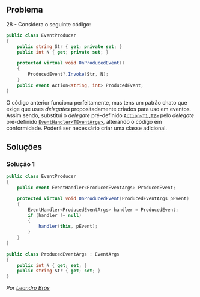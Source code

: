 ## Problema

28 - Considera o seguinte código:

```cs
public class EventProducer
{
    public string Str { get; private set; }
    public int N { get; private set; }

    protected virtual void OnProducedEvent()
    {
        ProducedEvent?.Invoke(Str, N);
    }
    public event Action<string, int> ProducedEvent;
}
```

O código anterior funciona perfeitamente, mas tens um patrão chato que exige
que uses _delegates_ propositadamente criados para uso em eventos. Assim sendo,
substitui o _delegate_ pré-definido
[`Action<T1,T2>`](https://docs.microsoft.com/dotnet/api/system.action-2)
pelo _delegate_ pré-definido
[`EventHandler<TEventArgs>`](https://docs.microsoft.com/dotnet/api/system.eventhandler-1),
alterando o código em conformidade. Poderá ser necessário criar uma classe
adicional.

## Soluções

### Solução 1

```cs
public class EventProducer
{
    public event EventHandler<ProducedEventArgs> ProducedEvent;

    protected virtual void OnProducedEvent(ProducedEventArgs pEvent)
    {
        EventHandler<ProducedEventArgs> handler = ProducedEvent;
        if (handler != null)
        {
            handler(this, pEvent);
        }
    }
}

public class ProducedEventArgs : EventArgs
{
    public int N { get; set; }
    public string Str { get; set; }
}
```

*Por [Leandro Brás](https://github.com/xShadoWalkeR)*